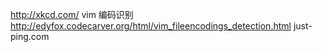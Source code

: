 http://xkcd.com/
vim 编码识别
http://edyfox.codecarver.org/html/vim_fileencodings_detection.html
just-ping.com
